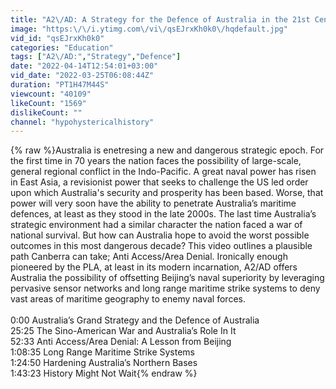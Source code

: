 ```yaml
---
title: "A2\/AD: A Strategy for the Defence of Australia in the 21st Century"
image: "https:\/\/i.ytimg.com\/vi\/qsEJrxKh0k0\/hqdefault.jpg"
vid_id: "qsEJrxKh0k0"
categories: "Education"
tags: ["A2\/AD:","Strategy","Defence"]
date: "2022-04-14T12:54:01+03:00"
vid_date: "2022-03-25T06:08:44Z"
duration: "PT1H47M44S"
viewcount: "40109"
likeCount: "1569"
dislikeCount: ""
channel: "hypohystericalhistory"
---
```

{% raw %}Australia is enetresing a new and dangerous strategic epoch. For the first time in 70 years the nation faces the possibility of large-scale, general regional conflict in the Indo-Pacific. A great naval power has risen in East Asia, a revisionist power that seeks to challenge the US led order upon which Australia's security and prosperity has been based. Worse, that power will very soon have the ability to penetrate Australia’s maritime defences, at least as they stood in the late 2000s. The last time Australia’s strategic environment had a similar character the nation faced a war of national survival. But how can Australia hope to avoid the worst possible outcomes in this most dangerous decade? This video outlines a plausible path Canberra can take; Anti Access/Area Denial. Ironically enough pioneered by the PLA, at least in its modern incarnation, A2/AD offers Australia the possibility of offsetting Beijing’s naval superiority by leveraging pervasive sensor networks and long range maritime strike systems to deny vast areas of maritime geography to enemy naval forces.  <br /><br />0:00 Australia’s Grand Strategy and the Defence of Australia<br />25:25 The Sino-American War and Australia’s Role In It<br />52:33 Anti Access/Area Denial: A Lesson from Beijing<br />1:08:35 Long Range Maritime Strike Systems<br />1:24:50 Hardening Australia’s Northern Bases<br />1:43:23 History Might Not Wait{% endraw %}
